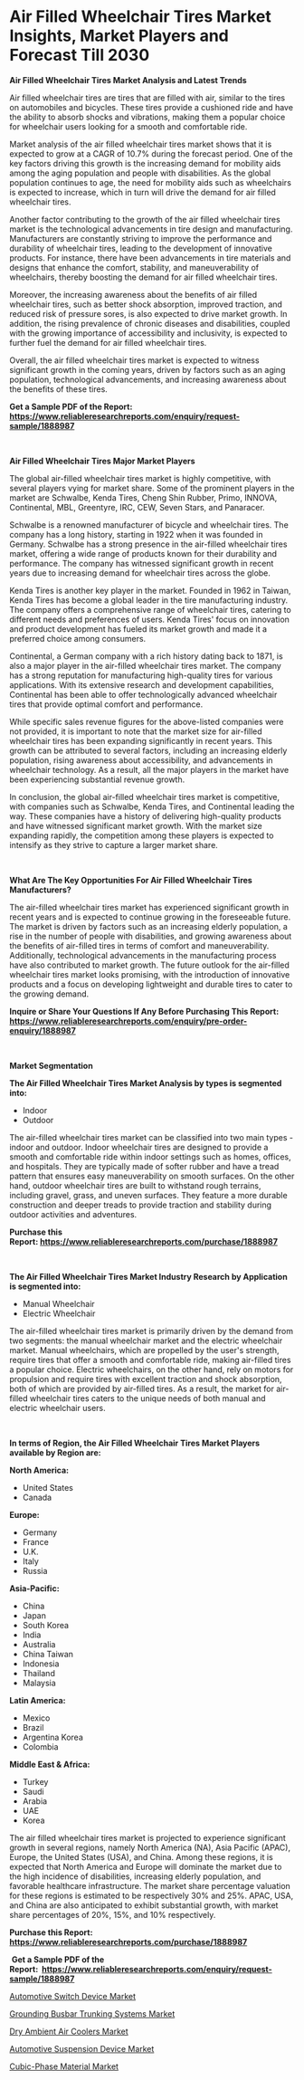 <p><h1>Air Filled Wheelchair Tires Market Insights, Market Players and Forecast Till 2030</h1></p><p><strong>Air Filled Wheelchair Tires Market Analysis and Latest Trends</strong></p>
<p><p>Air filled wheelchair tires are tires that are filled with air, similar to the tires on automobiles and bicycles. These tires provide a cushioned ride and have the ability to absorb shocks and vibrations, making them a popular choice for wheelchair users looking for a smooth and comfortable ride.</p><p>Market analysis of the air filled wheelchair tires market shows that it is expected to grow at a CAGR of 10.7% during the forecast period. One of the key factors driving this growth is the increasing demand for mobility aids among the aging population and people with disabilities. As the global population continues to age, the need for mobility aids such as wheelchairs is expected to increase, which in turn will drive the demand for air filled wheelchair tires.</p><p>Another factor contributing to the growth of the air filled wheelchair tires market is the technological advancements in tire design and manufacturing. Manufacturers are constantly striving to improve the performance and durability of wheelchair tires, leading to the development of innovative products. For instance, there have been advancements in tire materials and designs that enhance the comfort, stability, and maneuverability of wheelchairs, thereby boosting the demand for air filled wheelchair tires.</p><p>Moreover, the increasing awareness about the benefits of air filled wheelchair tires, such as better shock absorption, improved traction, and reduced risk of pressure sores, is also expected to drive market growth. In addition, the rising prevalence of chronic diseases and disabilities, coupled with the growing importance of accessibility and inclusivity, is expected to further fuel the demand for air filled wheelchair tires.</p><p>Overall, the air filled wheelchair tires market is expected to witness significant growth in the coming years, driven by factors such as an aging population, technological advancements, and increasing awareness about the benefits of these tires.</p></p>
<p><strong>Get a Sample PDF of the Report:&nbsp; <a href="https://www.reliableresearchreports.com/enquiry/request-sample/1888987">https://www.reliableresearchreports.com/enquiry/request-sample/1888987</a></strong></p>
<p>&nbsp;</p>
<p><strong>Air Filled Wheelchair Tires Major Market Players</strong></p>
<p><p>The global air-filled wheelchair tires market is highly competitive, with several players vying for market share. Some of the prominent players in the market are Schwalbe, Kenda Tires, Cheng Shin Rubber, Primo, INNOVA, Continental, MBL, Greentyre, IRC, CEW, Seven Stars, and Panaracer.</p><p>Schwalbe is a renowned manufacturer of bicycle and wheelchair tires. The company has a long history, starting in 1922 when it was founded in Germany. Schwalbe has a strong presence in the air-filled wheelchair tires market, offering a wide range of products known for their durability and performance. The company has witnessed significant growth in recent years due to increasing demand for wheelchair tires across the globe.</p><p>Kenda Tires is another key player in the market. Founded in 1962 in Taiwan, Kenda Tires has become a global leader in the tire manufacturing industry. The company offers a comprehensive range of wheelchair tires, catering to different needs and preferences of users. Kenda Tires' focus on innovation and product development has fueled its market growth and made it a preferred choice among consumers.</p><p>Continental, a German company with a rich history dating back to 1871, is also a major player in the air-filled wheelchair tires market. The company has a strong reputation for manufacturing high-quality tires for various applications. With its extensive research and development capabilities, Continental has been able to offer technologically advanced wheelchair tires that provide optimal comfort and performance.</p><p>While specific sales revenue figures for the above-listed companies were not provided, it is important to note that the market size for air-filled wheelchair tires has been expanding significantly in recent years. This growth can be attributed to several factors, including an increasing elderly population, rising awareness about accessibility, and advancements in wheelchair technology. As a result, all the major players in the market have been experiencing substantial revenue growth.</p><p>In conclusion, the global air-filled wheelchair tires market is competitive, with companies such as Schwalbe, Kenda Tires, and Continental leading the way. These companies have a history of delivering high-quality products and have witnessed significant market growth. With the market size expanding rapidly, the competition among these players is expected to intensify as they strive to capture a larger market share.</p></p>
<p>&nbsp;</p>
<p><strong>What Are The Key Opportunities For Air Filled Wheelchair Tires Manufacturers?</strong></p>
<p><p>The air-filled wheelchair tires market has experienced significant growth in recent years and is expected to continue growing in the foreseeable future. The market is driven by factors such as an increasing elderly population, a rise in the number of people with disabilities, and growing awareness about the benefits of air-filled tires in terms of comfort and maneuverability. Additionally, technological advancements in the manufacturing process have also contributed to market growth. The future outlook for the air-filled wheelchair tires market looks promising, with the introduction of innovative products and a focus on developing lightweight and durable tires to cater to the growing demand.</p></p>
<p><strong>Inquire or Share Your Questions If Any Before Purchasing This Report: <a href="https://www.reliableresearchreports.com/enquiry/pre-order-enquiry/1888987">https://www.reliableresearchreports.com/enquiry/pre-order-enquiry/1888987</a></strong></p>
<p>&nbsp;</p>
<p><strong>Market Segmentation</strong></p>
<p><strong>The Air Filled Wheelchair Tires Market Analysis by types is segmented into:</strong></p>
<p><ul><li>Indoor</li><li>Outdoor</li></ul></p>
<p><p>The air-filled wheelchair tires market can be classified into two main types - indoor and outdoor. Indoor wheelchair tires are designed to provide a smooth and comfortable ride within indoor settings such as homes, offices, and hospitals. They are typically made of softer rubber and have a tread pattern that ensures easy maneuverability on smooth surfaces. On the other hand, outdoor wheelchair tires are built to withstand rough terrains, including gravel, grass, and uneven surfaces. They feature a more durable construction and deeper treads to provide traction and stability during outdoor activities and adventures.</p></p>
<p><strong>Purchase this Report:&nbsp;<a href="https://www.reliableresearchreports.com/purchase/1888987">https://www.reliableresearchreports.com/purchase/1888987</a></strong></p>
<p>&nbsp;</p>
<p><strong>The Air Filled Wheelchair Tires Market Industry Research by Application is segmented into:</strong></p>
<p><ul><li>Manual Wheelchair</li><li>Electric Wheelchair</li></ul></p>
<p><p>The air-filled wheelchair tires market is primarily driven by the demand from two segments: the manual wheelchair market and the electric wheelchair market. Manual wheelchairs, which are propelled by the user's strength, require tires that offer a smooth and comfortable ride, making air-filled tires a popular choice. Electric wheelchairs, on the other hand, rely on motors for propulsion and require tires with excellent traction and shock absorption, both of which are provided by air-filled tires. As a result, the market for air-filled wheelchair tires caters to the unique needs of both manual and electric wheelchair users.</p></p>
<p>&nbsp;</p>
<p><strong>In terms of Region, the Air Filled Wheelchair Tires Market Players available by Region are:</strong></p>
<p>
    <p> <strong> North America: </strong>
        <ul>
            <li>United States</li>
            <li>Canada</li>
        </ul>
        </p> 
    <p> <strong> Europe: </strong>
        <ul>
            <li>Germany</li>
            <li>France</li>
            <li>U.K.</li>
            <li>Italy</li>
            <li>Russia</li>
        </ul>
        </p> 
    <p> <strong> Asia-Pacific: </strong>
        <ul>
            <li>China</li>
            <li>Japan</li>
            <li>South Korea</li>
            <li>India</li>
            <li>Australia</li>
            <li>China Taiwan</li>
            <li>Indonesia</li>
            <li>Thailand</li>
            <li>Malaysia</li>
        </ul>
        </p> 
    <p> <strong> Latin America: </strong>
        <ul>
            <li>Mexico</li>
            <li>Brazil</li>
            <li>Argentina Korea</li>
            <li>Colombia</li>
        </ul>
        </p> 
    <p> <strong> Middle East & Africa: </strong>
        <ul>
            <li>Turkey</li>
            <li>Saudi</li>
            <li>Arabia</li>
            <li>UAE</li>
            <li>Korea</li>
        </ul>
    </p>
    </p>
<p><p>The air filled wheelchair tires market is projected to experience significant growth in several regions, namely North America (NA), Asia Pacific (APAC), Europe, the United States (USA), and China. Among these regions, it is expected that North America and Europe will dominate the market due to the high incidence of disabilities, increasing elderly population, and favorable healthcare infrastructure. The market share percentage valuation for these regions is estimated to be respectively 30% and 25%. APAC, USA, and China are also anticipated to exhibit substantial growth, with market share percentages of 20%, 15%, and 10% respectively.</p></p>
<p><strong>Purchase this Report: <a href="https://www.reliableresearchreports.com/purchase/1888987">https://www.reliableresearchreports.com/purchase/1888987</a></strong></p>
<p>&nbsp;<strong>Get a Sample PDF of the Report:&nbsp;&nbsp;<a href="https://www.reliableresearchreports.com/enquiry/request-sample/1888987">https://www.reliableresearchreports.com/enquiry/request-sample/1888987</a></strong></p>
<p><strong></strong></p>
<p><p><a href="https://medium.com/@subhamgillrp23/automotive-switch-device-market-size-market-outlook-and-market-forecast-2023-to-2030-c0fab957a9b0">Automotive Switch Device Market</a></p><p><a href="https://github.com/aasishrp01/Market-Research-Report-List-1/blob/main/grounding-busbar-trunking-systems-market.md">Grounding Busbar Trunking Systems Market</a></p><p><a href="https://github.com/Paul14Anderson63/Market-Research-Report-List-1/blob/main/dry-ambient-air-coolers-market.md">Dry Ambient Air Coolers Market</a></p><p><a href="https://medium.com/@yuvicharp23/automotive-suspension-device-market-exploring-market-share-market-trends-and-future-growth-41f215ed4ca8">Automotive Suspension Device Market</a></p><p><a href="https://www.linkedin.com/pulse/cubic-phase-material-market-research-report-provides-thorough-4cmuc/">Cubic-Phase Material Market</a></p></p>